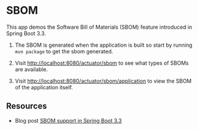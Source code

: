 # SBOM

This app demos the Software Bill of Materials (SBOM) feature introduced in
Spring Boot 3.3.

1. The SBOM is generated when the application is built so start by running
   `mvn package` to get the sbom generated.

2. Visit [http://localhost:8080/actuator/sbom](http://localhost:8080/actuator/sbom) to see what types of SBOMs are
   available.

2. Visit [http://localhost:8080/actuator/sbom/application](http://localhost:8080/actuator/sbom/application)
   to view the SBOM of the application itself.

## Resources

* Blog post [SBOM support in Spring Boot 3.3](https://spring.io/blog/2024/05/24/sbom-support-in-spring-boot-3-3)
